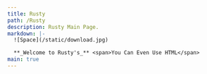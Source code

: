 ```yaml
---
title: Rusty
path: /Rusty
description: Rusty Main Page.
markdown: |-
  ![Space](/static/download.jpg)

  **_Welcome to Rusty's_** <span>You Can Even Use HTML</span>
main: true
---
```


